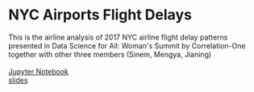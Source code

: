 # NYC Airports Flight Delays

This is the airline analysis of 2017 NYC airline flight delay patterns presented in Data Science for All: Woman's Summit by Correlation-One together with other three members (Sinem, Mengya, Jianing)<br><br>
[Jupyter Notebook](https://github.com/SonalSavaliya/NYC-Airports-Flight-Delays/blob/master/NYC_airlines.ipynb)<br>
[slides](https://github.com/SonalSavaliya/NYC-Airports-Flight-Delays/blob/master/DS4A_Presentation_Group18.pdf)
